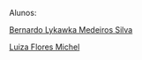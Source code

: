 Alunos:

[Bernardo Lykawka Medeiros Silva](https://github.com/BernardoLykawka)

[Luiza Flores Michel](https://github.com/lu4mic)
